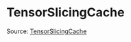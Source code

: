 # TensorSlicingCache

Source: [TensorSlicingCache](../../csrc/host_ir/pass/stream_parallel_type.cpp#L129)
